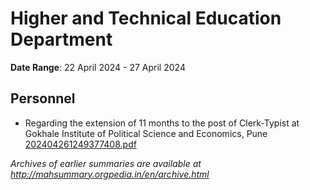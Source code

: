 # Higher and Technical Education Department

**Date Range**: 22 April 2024 - 27 April 2024


## Personnel
- Regarding the extension of 11 months to the post of Clerk-Typist at Gokhale Institute of Political Science and Economics, Pune\
  [202404261249377408.pdf](https://gr.maharashtra.gov.in/Site/Upload/Government%20Resolutions/English/202404261249377408.pdf)


*Archives of earlier summaries are available at http://mahsummary.orgpedia.in/en/archive.html*